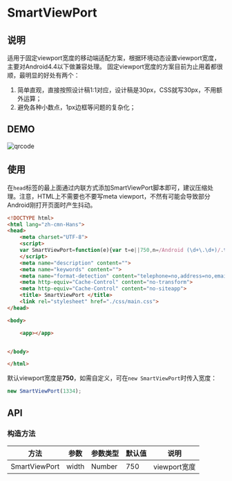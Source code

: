 # SmartViewPort

## 说明
适用于固定viewport宽度的移动端适配方案，根据环境动态设置viewport宽度，主要对Android4.4以下做兼容处理。
固定viewport宽度的方案目前为止用着都很顺，最明显的好处有两个：

1. 简单直观，直接按照设计稿1:1对应，设计稿是30px，CSS就写30px，不用额外运算；
2. 避免各种小数点，1px边框等问题的复杂化；


## DEMO

![qrcode](https://user-images.githubusercontent.com/1295348/33514576-455a9e1a-d791-11e7-8008-e1349c4e26c3.jpg)


## 使用

在`head`标签的最上面通过内联方式添加SmartViewPort脚本即可，建议压缩处理。注意，HTML上不需要也不要写meta viewport，不然有可能会导致部分Android刚打开页面时产生抖动。

```html
<!DOCTYPE html>
<html lang="zh-cmn-Hans">
<head>
    <meta charset="UTF-8">
    <script>
    var SmartViewPort=function(e){var t=e||750,n=/Android (\d+\.\d+)/.test(navigator.userAgent),a=document.querySelector('[name="viewport"]');if(a&&document.head.removeChild(a),n){var r=parseFloat(RegExp.$1);if(r>2.3&&4.4>r){var i=parseInt(window.screen.width)/t,o="width="+t+", minimum-scale="+i+", maximum-scale = "+i+", target-densitydpi=device-dpi";this.setContent(o)}else{var o="width="+t+", user-scalable=no";this.setContent(o)}}else{var o="width="+t+", user-scalable=no";this.setContent(o)}};SmartViewPort.prototype.setContent=function(e){var t=document.createElement("meta");t.name="viewport",t.content=e,document.getElementsByTagName("head")[0].appendChild(t)},new SmartViewPort;
    </script>
    <meta name="description" content="">
    <meta name="keywords" content="">
    <meta name="format-detection" content="telephone=no,address=no,email=no">
    <meta http-equiv="Cache-Control" content="no-transform">
    <meta http-equiv="Cache-Control" content="no-siteapp">
    <title> SmartViewPort </title>
    <link rel="stylesheet" href="./css/main.css">
</head>

<body>

    <app></app>


</body>

</html>

```

默认viewport宽度是**750**，如需自定义，可在`new SmartViewPort`时传入宽度：

```javascript
new SmartViewPort(1334);
```


## API
### 构造方法
| 方法           | 参数         | 参数类型 | 默认值 | 说明  |
| ------------- |------------- | -----| -----| -----|
| SmartViewPort| width| Number  | 750 | viewport宽度 |


